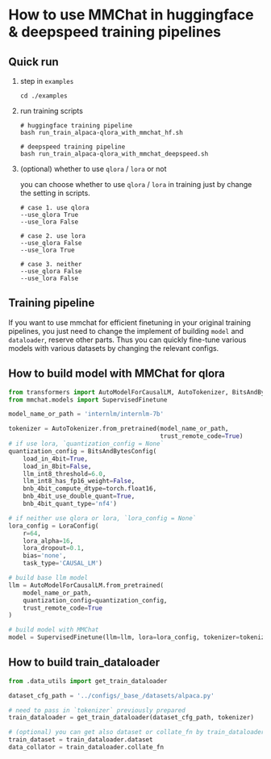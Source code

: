 # How to use MMChat in huggingface & deepspeed training pipelines

## Quick run

1. step in `examples`

   ```shell
   cd ./examples
   ```

2. run training scripts

   ```shell
   # huggingface training pipeline
   bash run_train_alpaca-qlora_with_mmchat_hf.sh

   # deepspeed training pipeline
   bash run_train_alpaca-qlora_with_mmchat_deepspeed.sh
   ```

3. (optional) whether to use `qlora` / `lora` or not

   you can choose whether to use `qlora` / `lora` in training just by change the setting in scripts.

   ```
   # case 1. use qlora
   --use_qlora True
   --use_lora False

   # case 2. use lora
   --use_qlora False
   --use_lora True

   # case 3. neither
   --use_qlora False
   --use_lora False
   ```

## Training pipeline

If you want to use mmchat for efficient finetuning in your original training pipelines, you just need to change the implement of building `model` and `dataloader`, reserve other parts. Thus you can quickly fine-tune various models with various datasets by changing the relevant configs.

## How to build model with MMChat for qlora

```python
from transformers import AutoModelForCausalLM, AutoTokenizer, BitsAndBytesConfig
from mmchat.models import SupervisedFinetune

model_name_or_path = 'internlm/internlm-7b'

tokenizer = AutoTokenizer.from_pretrained(model_name_or_path,
                                          trust_remote_code=True)
# if use lora, `quantization_config = None`
quantization_config = BitsAndBytesConfig(
    load_in_4bit=True,
    load_in_8bit=False,
    llm_int8_threshold=6.0,
    llm_int8_has_fp16_weight=False,
    bnb_4bit_compute_dtype=torch.float16,
    bnb_4bit_use_double_quant=True,
    bnb_4bit_quant_type='nf4')

# if neither use qlora or lora, `lora_config = None`
lora_config = LoraConfig(
    r=64,
    lora_alpha=16,
    lora_dropout=0.1,
    bias='none',
    task_type='CAUSAL_LM')

# build base llm model
llm = AutoModelForCausalLM.from_pretrained(
    model_name_or_path,
    quantization_config=quantization_config,
    trust_remote_code=True
)

# build model with MMChat
model = SupervisedFinetune(llm=llm, lora=lora_config, tokenizer=tokenizer)

```

## How to build train_dataloader

```python
from .data_utils import get_train_dataloader

dataset_cfg_path = '../configs/_base_/datasets/alpaca.py'

# need to pass in `tokenizer` previously prepared
train_dataloader = get_train_dataloader(dataset_cfg_path, tokenizer)

# (optional) you can get also dataset or collate_fn by train_dataloader
train_dataset = train_dataloader.dataset
data_collator = train_dataloader.collate_fn
```
